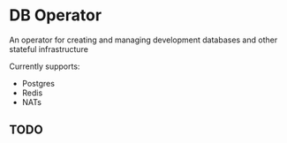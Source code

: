 # DB Operator

An operator for creating and managing development databases and other stateful infrastructure

Currently supports:
- Postgres
- Redis
- NATs

## TODO

